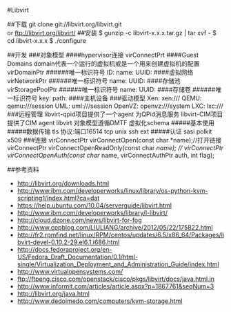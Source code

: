 #Libvirt

##下载
	git clone git://libvirt.org/libvirt.git  
	or
	ftp://libvirt.org/libvirt/
##安装
 	 $ gunzip -c libvirt-x.x.x.tar.gz | tar xvf -
     $ cd libvirt-x.x.x
     $ ./configure

##开发
###对象模型
####hypervisor连接
	virConnectPrt
####Guest Domains
	domain代表一个运行的虚拟机或是一个用来创建虚拟机的配置
	virDomainPtr
######唯一标识符号
	ID:
	name:
	UUID:
####虚拟网络
	virNetworkPtr
######唯一标识符号
	name:
	UUID:
####存储池
	virStoragePoolPtr
######唯一标识符号
	name:
	UUID:
####存储卷
######唯一标识符号
	key:
	path:
####主机设备
###驱动模型
	Xen: xen:///
	QEMU: qemu:///session
	UML: uml:///session
	OpenVZ: openvz:///system
	LXC: lxc:///
###远程管理
	libvirt-qpid项目提供了一个agent  为QPid消息服务
	libvirt-CIM项目提供了CIM agent
	libvirt 对象模型遵循DMTF 虚拟化schema
#####基本使用
#####数据传输
	tls  协议:端口16514
	tcp
	unix 
	ssh
	ext
#####认证
	sasi
	polkit
	x509
###连接
	virConnectPtr virConnectOpen(const char *name);//打开链接
	virConnectPtr virConnectOpenReadOnly(const char *name); //
	virConnectPtr virConnectOpenAuth(const char* name, virConnectAuthPtr auth, int flag);

##参考资料
- http://libvirt.org/downloads.html
- http://www.ibm.com/developerworks/linux/library/os-python-kvm-scripting1/index.html?ca=dat
- https://help.ubuntu.com/10.04/serverguide/libvirt.html
- http://www.ibm.com/developerworks/library/l-libvirt/
- http://cloud.dzone.com/news/libvirt-for-fog
- http://www.cppblog.com/LIULIANG/archive/2012/05/22/175822.html
- http://fr2.rpmfind.net/linux/RPM/centos/updates/6.5/x86_64/Packages/libvirt-devel-0.10.2-29.el6.1.i686.html
- http://docs.fedoraproject.org/en-US/Fedora_Draft_Documentation/0.1/html-single/Virtualization_Deployment_and_Administration_Guide/index.html
- http://www.virtualopensystems.com/
- ftp://ftpeng.cisco.com/openstack/cisco/pkgs/libvirt/docs/java.html.in
- http://www.informit.com/articles/article.aspx?p=1867761&seqNum=3
- http://libvirt.org/java.html
- http://www.dedoimedo.com/computers/kvm-storage.html
